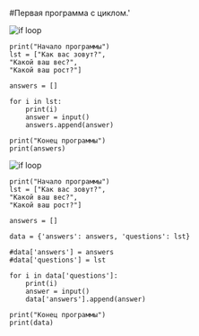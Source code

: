 #Первая программа с циклом.'

![if loop]({path-to-subject}/images/2.png)  
                
    print("Начало программы")
    lst = ["Как вас зовут?",
    "Какой ваш вес?",
    "Какой ваш рост?"]

    answers = []

    for i in lst: 
        print(i)
        answer = input()
        answers.append(answer)
        
    print("Конец программы")
    print(answers)            
                
![if loop]({path-to-subject}/images/3.png)                
                
                    
    print("Начало программы")
    lst = ["Как вас зовут?",
    "Какой ваш вес?",
    "Какой ваш рост?"]

    answers = []

    data = {'answers': answers, 'questions': lst}

    #data['answers'] = answers
    #data['questions'] = lst

    for i in data['questions']: 
        print(i)
        answer = input()
        data['answers'].append(answer)
        
    print("Конец программы")
    print(data)                
                    
                    
                    
                    
                
                
                
                
                
            
      
